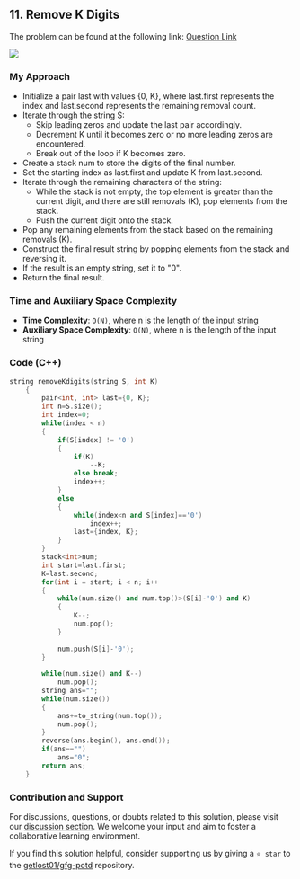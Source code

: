 ## 11. Remove K Digits
The problem can be found at the following link: [Question Link](https://www.geeksforgeeks.org/problems/remove-k-digits/1)

![](https://badgen.net/badge/Level/Medium/yellow)

### My Approach
- Initialize a pair last with values {0, K}, where last.first represents the index and last.second represents the remaining removal count.
- Iterate through the string S:
  - Skip leading zeros and update the last pair accordingly.
  - Decrement K until it becomes zero or no more leading zeros are encountered.
  - Break out of the loop if K becomes zero.
- Create a stack num to store the digits of the final number.
- Set the starting index as last.first and update K from last.second.
- Iterate through the remaining characters of the string:
  - While the stack is not empty, the top element is greater than the current digit, and there are still removals (K), pop elements from the stack.
  - Push the current digit onto the stack.
- Pop any remaining elements from the stack based on the remaining removals (K).
- Construct the final result string by popping elements from the stack and reversing it.
- If the result is an empty string, set it to "0".
- Return the final result.

### Time and Auxiliary Space Complexity
- **Time Complexity**: `O(N)`, where n is the length of the input string
- **Auxiliary Space Complexity**: `O(N)`, where n is the length of the input string

### Code (C++)
```cpp
string removeKdigits(string S, int K)
    {
        pair<int, int> last={0, K};
        int n=S.size();
        int index=0;
        while(index < n)
        {
            if(S[index] != '0')
            {
                if(K)
                    --K;
                else break;
                index++;
            }
            else
            {
                while(index<n and S[index]=='0')
                    index++;
                last={index, K};
            }
        }
        stack<int>num;
        int start=last.first;
        K=last.second;
        for(int i = start; i < n; i++
        {
            while(num.size() and num.top()>(S[i]-'0') and K)
            {
                K--;
                num.pop();
            }
            
            num.push(S[i]-'0');
        }
        
        while(num.size() and K--)
            num.pop();
        string ans="";
        while(num.size())
        {
            ans+=to_string(num.top());
            num.pop();
        }
        reverse(ans.begin(), ans.end());
        if(ans=="")
            ans="0";
        return ans;
    }
```

### Contribution and Support
For discussions, questions, or doubts related to this solution, please visit our [discussion section](https://github.com/getlost01/gfg-potd/discussions). We welcome your input and aim to foster a collaborative learning environment.

If you find this solution helpful, consider supporting us by giving a `⭐ star` to the [getlost01/gfg-potd](https://github.com/getlost01/gfg-potd) repository.
